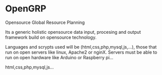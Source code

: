 # OpenGRP
Opensource Global Resource Planning

Its a generic holistic opensource data input, procesing and output framework build on opensource technology.

Languages and scrypts used will be (html,css,php,mysql,js,...),
those that run on open servers like linux, Apache2 or nginX.
Servers must be able to run on open hardware like Arduino or Raspberry pi...

html,css,php,mysql,js...
